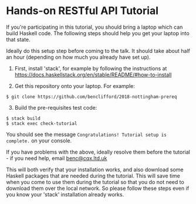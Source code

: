 Hands-on RESTful API Tutorial
=============================

If you're participating in this tutorial, you should bring
a laptop which can build Haskell code. The following steps
should help you get your laptop into that state.

Ideally do this setup step before coming to the talk.
It should take about half an hour (depending on
how much you already have set up).

1. First, install 'stack', for example by following the instructions at
https://docs.haskellstack.org/en/stable/README/#how-to-install

2. Get this repository onto your laptop. For example:

```
$ git clone https://github.com/benclifford/2018-nottingham-prereq
```

3. Build the pre-requisites test code:

```
$ stack build
$ stack exec check-tutorial
```

You should see the message
`Congratulations! Tutorial setup is complete.`
on your console.

If you have problems with the above, ideally resolve them before the
tutorial - if you need help, email benc@cqx.ltd.uk

This will both verify that your installation works, and also download some
Haskell packages that are needed during the tutorial. This will save
time when you come to use them during the tutorial so that you do not
need to download them over the local network. So please follow
these steps even if you know your 'stack' installation already works.
